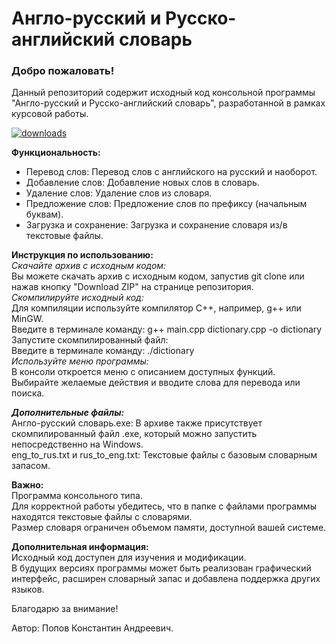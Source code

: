 # Англо-русский и Русско-английский словарь
### Добро пожаловать!

Данный репозиторий содержит исходный код консольной программы "Англо-русский и Русско-английский словарь", разработанной в рамках курсовой работы.

[![downloads](https://img.shields.io/badge/downloads-d?style=flat)](https://github.com/MagicFoxMenFour/Course-work-English-Russian-dictionary-/releases/tag/v0.1)

**Функциональность:**
+ Перевод слов: Перевод слов с английского на русский и наоборот.
+ Добавление слов: Добавление новых слов в словарь.
+ Удаление слов: Удаление слов из словаря.
+ Предложение слов: Предложение слов по префиксу (начальным буквам).
+ Загрузка и сохранение: Загрузка и сохранение словаря из/в текстовые файлы.

**Инструкция по использованию:**\
_Скачайте архив с исходным кодом:_\
Вы можете скачать архив с исходным кодом, запустив git clone или нажав кнопку "Download ZIP" на странице репозитория.\
_Скомпилируйте исходный код:_\
Для компиляции используйте компилятор C++, например, g++ или MinGW.\
Введите в терминале команду: g++ main.cpp dictionary.cpp -o dictionary\
Запустите скомпилированный файл:\
Введите в терминале команду: ./dictionary\
_Используйте меню программы:_\
В консоли откроется меню с описанием доступных функций.\
Выбирайте желаемые действия и вводите слова для перевода или поиска.

***Дополнительные файлы:***\
Англо-русский словарь.exe: В архиве также присутствует скомпилированный файл .exe, который можно запустить непосредственно на Windows.\
eng_to_rus.txt и rus_to_eng.txt: Текстовые файлы с базовым словарным запасом.

**Важно:**\
Программа консольного типа.\
Для корректной работы убедитесь, что в папке с файлами программы находятся текстовые файлы с словарями.\
Размер словаря ограничен объемом памяти, доступной вашей системе.

**Дополнительная информация:**\
Исходный код доступен для изучения и модификации.\
В будущих версиях программы может быть реализован графический интерфейс, расширен словарный запас и добавлена поддержка других языков.

Благодарю за внимание!

Автор: Попов Константин Андреевич.
